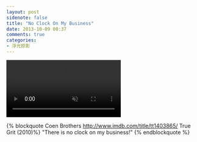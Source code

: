 ```yaml
---
layout: post
sidenote: false
title: "No Clock On My Business"
date: 2013-10-09 00:37
comments: true
categories:
- 浮光掠影
---
```


<video playsInline autoplay loop muted>
    <source src="{{ site.static_base }}/downloads/video/movie_clips/no_clock_on_my_business.mp4" type="video/mp4">
    <p>Your browser doesn't support this embedded video.</p>
</video>

{% blockquote Coen Brothers  http://www.imdb.com/title/tt1403865/ True Grit (2010)%}
"There is no clock on my business!"
{% endblockquote %}